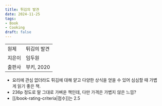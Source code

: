 ```yaml
---
title: 튀김의 발견
date: 2024-11-25
tags:
- Book
- Cooking
draft: false
---
```


| | |
| --- | --- |
| 원제 | 튀김의 발견 |
| 지은이 | 임두원 |
| 출판사 | 부키, 2020 |


- 요리에 관심 없더라도 튀김에 대해 얕고 다양한 상식을 얻을 수 있어 심심할 때 가볍게 읽기 좋은 책.
- 236p 정도로 말 그대로 가벼운 책인데, 다만 가격은 가볍지 않은 느낌?
- [[/book-rating-criteria|점수]]는 2.5


